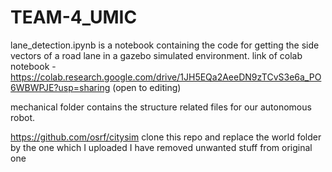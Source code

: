 # TEAM-4_UMIC
lane_detection.ipynb is a notebook containing the code for getting the side vectors of a road lane in a gazebo simulated environment.
link of colab notebook - https://colab.research.google.com/drive/1JH5EQa2AeeDN9zTCvS3e6a_PO6WBWPJE?usp=sharing (open to editing)

mechanical folder contains the structure related files for our autonomous robot.

https://github.com/osrf/citysim
clone this repo and replace the world folder by the one which I uploaded
I have removed unwanted stuff from original one
